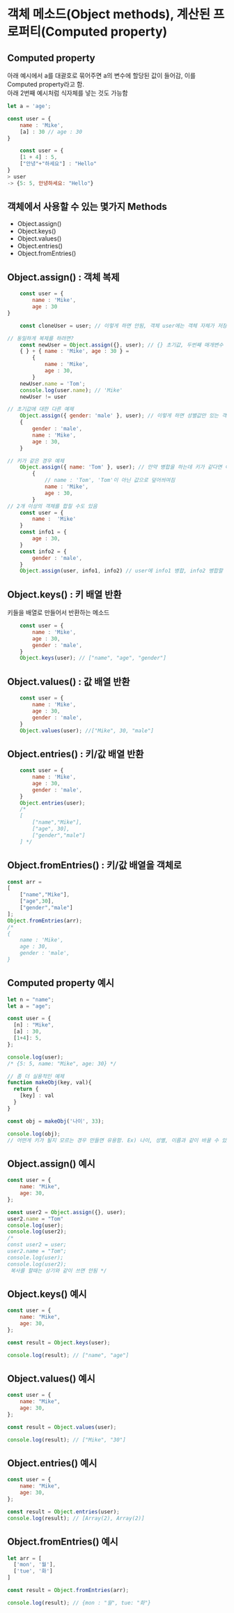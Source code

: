 # 객체 메소드(Object methods), 계산된 프로퍼티(Computed property)

## Computed property
아래 예시에서 a를 대괄호로 묶어주면 a의 변수에 할당된 값이 들어감, 이를 Computed property라고 함.  
아래 2번째 예시처럼 식자체를 넣는 것도 가능함

``` js
let a = 'age';

const user = {
	name : 'Mike',
	[a] : 30 // age : 30
}
```
``` js
	const user = {
	[1 + 4] : 5,
	["안녕"+"하세요"] : "Hello"
}
> user
-> {5: 5, 안녕하세요: "Hello"}
```

## 객체에서 사용할 수 있는 몇가지 Methods
- Object.assign() 
- Object.keys()
- Object.values()
- Object.entries()
- Object.fromEntries()

## Object.assign() : 객체 복제
``` js
	const user = {
		name : 'Mike',
		age : 30
}

	const cloneUser = user; // 이렇게 하면 안됨, 객체 user에는 객체 자체가 저장되어 있는 것이 아니라 메모리 주소인 객체에 대한 참조값이 저장되기 때문임 

// 동일하게 복제를 하려면?
	const newUser = Object.assign({}, user); // {} 초기값, 두번째 매개변수 user가 병합되어 들어감. 
	{ } + { name : 'Mike', age : 30 } = 
		{
			name : 'Mike',
			age : 30,
		}
	newUser.name = 'Tom';
	console.log(user.name); // 'Mike'
	newUser != user

// 초기값에 대한 다른 예제
	Object.assign({ gender: 'male' }, user); // 이렇게 하면 성별값만 있는 객체가 user를 병합하는 것, 그래서 총 3개의 프로퍼티를 가지게 됨
	{ 
		gender : 'male',
		name : 'Mike',
		age : 30,
	}

// 키가 같은 경우 예제
	Object.assign({ name: 'Tom' }, user); // 만약 병합을 하는데 키가 같다면 어떻게 되는가?
		{	
			// name : 'Tom', 'Tom'이 아닌 값으로 덮어씌여짐
			name : 'Mike',
			age : 30,
		}
// 2개 이상의 객체를 합칠 수도 있음
	const user = {
		name :  'Mike'
	}
	const info1 = {
		age : 30,
	}
	const info2 = {
		gender : 'male',
	}
	Object.assign(user, info1, info2) // user에 info1 병합, info2 병합할 수 있음
```

## Object.keys() : 키 배열 반환
키들을 배열로 만들어서 반환하는 메소드
``` js
	const user = {
		name : 'Mike',
		age : 30,
		gender : 'male',
	}
	Object.keys(user); // ["name", "age", "gender"]
```

## Object.values() : 값 배열 반환
``` js
	const user = {
		name : 'Mike',
		age : 30,
		gender : 'male',
	}
	Object.values(user); //["Mike", 30, "male"]
```

## Object.entries() : 키/값 배열 반환
``` js
	const user = {
		name : 'Mike',
		age : 30,
		gender : 'male',
	}
	Object.entries(user);
	/* 
	[
		["name","Mike"],
		["age", 30],
		["gender","male"]
	] */
```

## Object.fromEntries() : 키/값 배열을 객체로
``` js
const arr = 
[
	["name","Mike"],
	["age",30],
	["gender","male"]
];
Object.fromEntries(arr);
/*
{
	name : 'Mike',
	age : 30,
	gender : 'male',
}
```

##  Computed property 예시
``` js
let n = "name";
let a = "age";

const user = {
  [n] : "Mike",
  [a] : 30,
  [1+4]: 5,
};

console.log(user);
/* {5: 5, name: "Mike", age: 30} */

// 좀 더 실용적인 예제
function makeObj(key, val){
  return {
    [key] : val
  }
}

const obj = makeObj('나이', 33);

console.log(obj);
// 어떤게 키가 될지 모르는 경우 만들면 유용함. Ex) 나이, 성별, 이름과 같이 바꿀 수 있음
```

## Object.assign() 예시
``` js
const user = {
    name: "Mike",
    age: 30,
};

const user2 = Object.assign({}, user);
user2.name = "Tom"
console.log(user);
console.log(user2);
/*
const user2 = user;
user2.name = "Tom";
console.log(user);
console.log(user2);
 복사를 할때는 상기와 같이 쓰면 안됨 */
```

## Object.keys() 예시
``` js
const user = {
    name: "Mike",
    age: 30,
};

const result = Object.keys(user);

console.log(result); // ["name", "age"]
```

## Object.values() 예시
``` js
const user = {
    name: "Mike",
    age: 30,
};

const result = Object.values(user);

console.log(result); // ["Mike", "30"]
```

## Object.entries() 예시
``` js
const user = {
    name: "Mike",
    age: 30,
};

const result = Object.entries(user);
console.log(result); // [Array(2), Array(2)]
```

## Object.fromEntries() 예시
``` js
let arr = [
  ['mon', '월'],
  ['tue', '화']
]

const result = Object.fromEntries(arr);

console.log(result); // {mon : "월", tue: "화"}
```